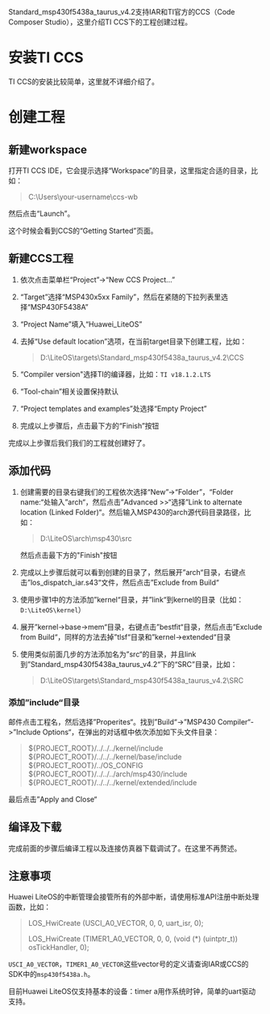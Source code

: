 Standard_msp430f5438a_taurus_v4.2支持IAR和TI官方的CCS（Code Composer Studio），这里介绍TI CCS下的工程创建过程。



# 安装TI CCS

TI CCS的安装比较简单，这里就不详细介绍了。



# 创建工程

## 新建workspace

打开TI CCS IDE，它会提示选择“Workspace”的目录，这里指定合适的目录，比如：

> C:\Users\your-username\ccs-wb

然后点击“Launch”。

这个时候会看到CCS的“Getting Started”页面。

## 新建CCS工程

1. 依次点击菜单栏“Project”->“New CCS Project...”

2. “Target”选择“MSP430x5xx Family”，然后在紧随的下拉列表里选择“MSP430F5438A”

3. “Project Name”填入“Huawei_LiteOS”

4. 去掉“Use default location”选项，在当前target目录下创建工程，比如：

   > D:\LiteOS\targets\Standard_msp430f5438a_taurus_v4.2\CCS

5. “Compiler version"选择TI的编译器，比如：`TI v18.1.2.LTS`

6. “Tool-chain”相关设置保持默认

7. “Project templates and examples”处选择“Empty Project”

8. 完成以上步骤后，点击最下方的“Finish”按钮

完成以上步骤后我们我们的工程就创建好了。

## 添加代码

1. 创建需要的目录右键我们的工程依次选择“New”->“Folder”，“Folder name:“处输入”arch“，然后点击”Advanced >>“选择”Link to alternate location (Linked Folder)“。然后输入MSP430的arch源代码目录路径，比如：

   > D:\LiteOS\arch\msp430\src

   然后点击最下方的"Finish"按钮

2. 完成以上步骤后就可以看到创建的目录了，然后展开”arch“目录，右键点击”los_dispatch_iar.s43“文件，然后点击”Exclude from Build“

3. 使用步骤1中的方法添加”kernel“目录，并”link“到kernel的目录（比如：`D:\LiteOS\kernel`）

4. 展开”kernel->base->mem“目录，右键点击”bestfit“目录，然后点击”Exclude from Build“，同样的方法去掉”tlsf“目录和”kernel->extended“目录

5. 使用类似前面几步的方法添加名为”src“的目录，并且link到”Standard_msp430f5438a_taurus_v4.2“下的“SRC”目录，比如：

   > D:\LiteOS\targets\Standard_msp430f5438a_taurus_v4.2\SRC

### 添加”include“目录

邮件点击工程名，然后选择”Properites“。找到”Build“->”MSP430 Compiler“->”Include Options“，在弹出的对话框中依次添加如下头文件目录：

> ${PROJECT_ROOT}/../../../kernel/include
> ${PROJECT_ROOT}/../../../kernel/base/include
> ${PROJECT_ROOT}/../OS_CONFIG
> ${PROJECT_ROOT}/../../../arch/msp430/include
> ${PROJECT_ROOT}/../../../kernel/extended/include

最后点击”Apply and Close“

## 编译及下载

完成前面的步骤后编译工程以及连接仿真器下载调试了。在这里不再赘述。

## 注意事项

Huawei LiteOS的中断管理会接管所有的外部中断，请使用标准API注册中断处理函数，比如：

> LOS_HwiCreate (USCI_A0_VECTOR, 0, 0, uart_isr, 0);
>
> LOS_HwiCreate (TIMER1_A0_VECTOR, 0, 0, (void (*) (uintptr_t)) osTickHandler, 0);

`USCI_A0_VECTOR`，`TIMER1_A0_VECTOR`这些vector号的定义请查询IAR或CCS的SDK中的`msp430f5438a.h`。



目前Huawei LiteOS仅支持基本的设备：timer a用作系统时钟，简单的uart驱动支持。